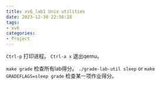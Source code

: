 ```yaml
---
title: xv6_lab1 Unix utilities
date: 2023-12-30 22:56:28
tags:
- xv6
categories:
- Project
---
```


`Ctrl-p` 打印进程。
`Ctrl-a x` 退出qemu。

`make grade` 检查所有lab得分。
`./grade-lab-util sleep` or `make GRADEFLAGS=sleep grade` 检查某一项作业得分。
